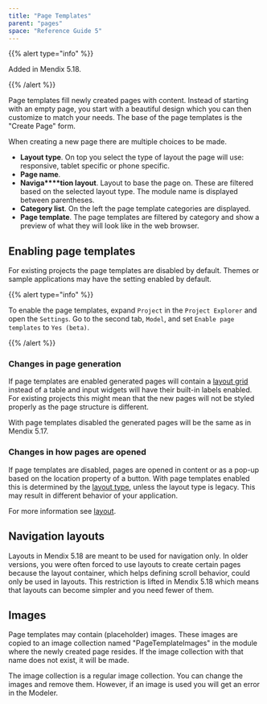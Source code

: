 ```yaml
---
title: "Page Templates"
parent: "pages"
space: "Reference Guide 5"
---
```



{{% alert type="info" %}}

Added in Mendix 5.18.

{{% /alert %}}

Page templates fill newly created pages with content. Instead of starting with an empty page, you start with a beautiful design which you can then customize to match your needs. The base of the page templates is the "Create Page" form.

When creating a new page there are multiple choices to be made.

*   **Layout type**. On top you select the type of layout the page will use: responsive, tablet specific or phone specific.
*   **Page name**.
*   **Naviga****tion layout**. Layout to base the page on. These are filtered based on the selected layout type. The module name is displayed between parentheses.
*   **Category list**. On the left the page template categories are displayed.
*   **Page template**. The page templates are filtered by category and show a preview of what they will look like in the web browser.

## Enabling page templates

For existing projects the page templates are disabled by default. Themes or sample applications may have the setting enabled by default.

{{% alert type="info" %}}

To enable the page templates, expand `Project` in the `Project Explorer` and open the `Settings`. Go to the second tab, `Model`, and set `Enable page templates` to `Yes (beta)`.

{{% /alert %}}

### Changes in page generation

If page templates are enabled generated pages will contain a [layout grid](layout-grid) instead of a table and input widgets will have their built-in labels enabled. For existing projects this might mean that the new pages will not be styled properly as the page structure is different.

With page templates disabled the generated pages will be the same as in Mendix 5.17.

### Changes in how pages are opened

If page templates are disabled, pages are opened in content or as a pop-up based on the location property of a button. With page templates enabled this is determined by the [layout type](layout), unless the layout type is legacy. This may result in different behavior of your application.

For more information see [layout](layout).

## Navigation layouts

Layouts in Mendix 5.18 are meant to be used for navigation only. In older versions, you were often forced to use layouts to create certain pages because the layout container, which helps defining scroll behavior, could only be used in layouts. This restriction is lifted in Mendix 5.18 which means that layouts can become simpler and you need fewer of them.

## Images

Page templates may contain (placeholder) images. These images are copied to an image collection named "PageTemplateImages" in the module where the newly created page resides. If the image collection with that name does not exist, it will be made.

The image collection is a regular image collection. You can change the images and remove them. However, if an image is used you will get an error in the Modeler.

